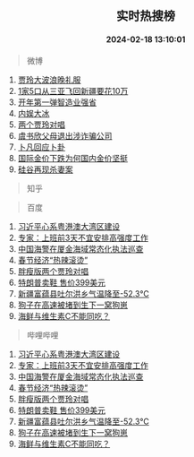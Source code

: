 <div align="center"><h2>实时热搜榜</h2><h4>2024-02-18 13:10:01</h4></div>

> 微博  

1. [贾玲大波浪晚礼服](https://s.weibo.com/weibo?q=%23%E8%B4%BE%E7%8E%B2%E5%A4%A7%E6%B3%A2%E6%B5%AA%E6%99%9A%E7%A4%BC%E6%9C%8D%23&t=31&band_rank=1&Refer=top)<br />
2. [1家5口从三亚飞回新疆要花10万](https://s.weibo.com/weibo?q=%231%E5%AE%B65%E5%8F%A3%E4%BB%8E%E4%B8%89%E4%BA%9A%E9%A3%9E%E5%9B%9E%E6%96%B0%E7%96%86%E8%A6%81%E8%8A%B110%E4%B8%87%23&t=31&band_rank=2&Refer=top)<br />
3. [开年第一弹智造业强省](https://s.weibo.com/weibo?q=%23%E5%BC%80%E5%B9%B4%E7%AC%AC%E4%B8%80%E5%BC%B9%E6%99%BA%E9%80%A0%E4%B8%9A%E5%BC%BA%E7%9C%81%23&t=31&band_rank=3&Refer=top)<br />
4. [内娱大冰](https://s.weibo.com/weibo?q=%23%E5%86%85%E5%A8%B1%E5%A4%A7%E5%86%B0%23&t=31&band_rank=4&Refer=top)<br />
5. [两个贾玲对唱](https://s.weibo.com/weibo?q=%E4%B8%A4%E4%B8%AA%E8%B4%BE%E7%8E%B2%E5%AF%B9%E5%94%B1&t=31&band_rank=5&Refer=top)<br />
6. [虞书欣父母退出涉诈骗公司](https://s.weibo.com/weibo?q=%23%E8%99%9E%E4%B9%A6%E6%AC%A3%E7%88%B6%E6%AF%8D%E9%80%80%E5%87%BA%E6%B6%89%E8%AF%88%E9%AA%97%E5%85%AC%E5%8F%B8%23&t=31&band_rank=6&Refer=top)<br />
7. [卜凡回应卜卦](https://s.weibo.com/weibo?q=%23%E5%8D%9C%E5%87%A1%E5%9B%9E%E5%BA%94%E5%8D%9C%E5%8D%A6%23&t=31&band_rank=7&Refer=top)<br />
8. [国际金价下跌为何国内金价坚挺](https://s.weibo.com/weibo?q=%23%E5%9B%BD%E9%99%85%E9%87%91%E4%BB%B7%E4%B8%8B%E8%B7%8C%E4%B8%BA%E4%BD%95%E5%9B%BD%E5%86%85%E9%87%91%E4%BB%B7%E5%9D%9A%E6%8C%BA%23&t=31&band_rank=8&Refer=top)<br />
9. [硅谷再现杀妻案](https://s.weibo.com/weibo?q=%23%E7%A1%85%E8%B0%B7%E5%86%8D%E7%8E%B0%E6%9D%80%E5%A6%BB%E6%A1%88%23&t=31&band_rank=9&Refer=top)<br />

> 知乎  


> 百度  

1. [习近平心系粤港澳大湾区建设](https://www.baidu.com/s?wd=%E4%B9%A0%E8%BF%91%E5%B9%B3%E5%BF%83%E7%B3%BB%E7%B2%A4%E6%B8%AF%E6%BE%B3%E5%A4%A7%E6%B9%BE%E5%8C%BA%E5%BB%BA%E8%AE%BE&sa=fyb_news&rsv_dl=fyb_news)<br />
2. [专家：上班前3天不宜安排高强度工作](https://www.baidu.com/s?wd=%E4%B8%93%E5%AE%B6%EF%BC%9A%E4%B8%8A%E7%8F%AD%E5%89%8D3%E5%A4%A9%E4%B8%8D%E5%AE%9C%E5%AE%89%E6%8E%92%E9%AB%98%E5%BC%BA%E5%BA%A6%E5%B7%A5%E4%BD%9C&sa=fyb_news&rsv_dl=fyb_news)<br />
3. [中国海警在厦金海域常态化执法巡查](https://www.baidu.com/s?wd=%E4%B8%AD%E5%9B%BD%E6%B5%B7%E8%AD%A6%E5%9C%A8%E5%8E%A6%E9%87%91%E6%B5%B7%E5%9F%9F%E5%B8%B8%E6%80%81%E5%8C%96%E6%89%A7%E6%B3%95%E5%B7%A1%E6%9F%A5&sa=fyb_news&rsv_dl=fyb_news)<br />
4. [春节经济“热辣滚烫”](https://www.baidu.com/s?wd=%E6%98%A5%E8%8A%82%E7%BB%8F%E6%B5%8E%E2%80%9C%E7%83%AD%E8%BE%A3%E6%BB%9A%E7%83%AB%E2%80%9D&sa=fyb_news&rsv_dl=fyb_news)<br />
5. [胖瘦版两个贾玲对唱](https://www.baidu.com/s?wd=%E8%83%96%E7%98%A6%E7%89%88%E4%B8%A4%E4%B8%AA%E8%B4%BE%E7%8E%B2%E5%AF%B9%E5%94%B1&sa=fyb_news&rsv_dl=fyb_news)<br />
6. [特朗普卖鞋 售价399美元](https://www.baidu.com/s?wd=%E7%89%B9%E6%9C%97%E6%99%AE%E5%8D%96%E9%9E%8B+%E5%94%AE%E4%BB%B7399%E7%BE%8E%E5%85%83&sa=fyb_news&rsv_dl=fyb_news)<br />
7. [新疆富蕴县吐尔洪乡气温降至-52.3℃](https://www.baidu.com/s?wd=%E6%96%B0%E7%96%86%E5%AF%8C%E8%95%B4%E5%8E%BF%E5%90%90%E5%B0%94%E6%B4%AA%E4%B9%A1%E6%B0%94%E6%B8%A9%E9%99%8D%E8%87%B3-52.3%E2%84%83&sa=fyb_news&rsv_dl=fyb_news)<br />
8. [狗子在高速被堵到生下一窝狗崽](https://www.baidu.com/s?wd=%E7%8B%97%E5%AD%90%E5%9C%A8%E9%AB%98%E9%80%9F%E8%A2%AB%E5%A0%B5%E5%88%B0%E7%94%9F%E4%B8%8B%E4%B8%80%E7%AA%9D%E7%8B%97%E5%B4%BD&sa=fyb_news&rsv_dl=fyb_news)<br />
9. [海鲜与维生素C不能同吃？](https://www.baidu.com/s?wd=%E6%B5%B7%E9%B2%9C%E4%B8%8E%E7%BB%B4%E7%94%9F%E7%B4%A0C%E4%B8%8D%E8%83%BD%E5%90%8C%E5%90%83%EF%BC%9F&sa=fyb_news&rsv_dl=fyb_news)<br />

> 哔哩哔哩  

1. [习近平心系粤港澳大湾区建设](https://www.baidu.com/s?wd=%E4%B9%A0%E8%BF%91%E5%B9%B3%E5%BF%83%E7%B3%BB%E7%B2%A4%E6%B8%AF%E6%BE%B3%E5%A4%A7%E6%B9%BE%E5%8C%BA%E5%BB%BA%E8%AE%BE&sa=fyb_news&rsv_dl=fyb_news)<br />
2. [专家：上班前3天不宜安排高强度工作](https://www.baidu.com/s?wd=%E4%B8%93%E5%AE%B6%EF%BC%9A%E4%B8%8A%E7%8F%AD%E5%89%8D3%E5%A4%A9%E4%B8%8D%E5%AE%9C%E5%AE%89%E6%8E%92%E9%AB%98%E5%BC%BA%E5%BA%A6%E5%B7%A5%E4%BD%9C&sa=fyb_news&rsv_dl=fyb_news)<br />
3. [中国海警在厦金海域常态化执法巡查](https://www.baidu.com/s?wd=%E4%B8%AD%E5%9B%BD%E6%B5%B7%E8%AD%A6%E5%9C%A8%E5%8E%A6%E9%87%91%E6%B5%B7%E5%9F%9F%E5%B8%B8%E6%80%81%E5%8C%96%E6%89%A7%E6%B3%95%E5%B7%A1%E6%9F%A5&sa=fyb_news&rsv_dl=fyb_news)<br />
4. [春节经济“热辣滚烫”](https://www.baidu.com/s?wd=%E6%98%A5%E8%8A%82%E7%BB%8F%E6%B5%8E%E2%80%9C%E7%83%AD%E8%BE%A3%E6%BB%9A%E7%83%AB%E2%80%9D&sa=fyb_news&rsv_dl=fyb_news)<br />
5. [胖瘦版两个贾玲对唱](https://www.baidu.com/s?wd=%E8%83%96%E7%98%A6%E7%89%88%E4%B8%A4%E4%B8%AA%E8%B4%BE%E7%8E%B2%E5%AF%B9%E5%94%B1&sa=fyb_news&rsv_dl=fyb_news)<br />
6. [特朗普卖鞋 售价399美元](https://www.baidu.com/s?wd=%E7%89%B9%E6%9C%97%E6%99%AE%E5%8D%96%E9%9E%8B+%E5%94%AE%E4%BB%B7399%E7%BE%8E%E5%85%83&sa=fyb_news&rsv_dl=fyb_news)<br />
7. [新疆富蕴县吐尔洪乡气温降至-52.3℃](https://www.baidu.com/s?wd=%E6%96%B0%E7%96%86%E5%AF%8C%E8%95%B4%E5%8E%BF%E5%90%90%E5%B0%94%E6%B4%AA%E4%B9%A1%E6%B0%94%E6%B8%A9%E9%99%8D%E8%87%B3-52.3%E2%84%83&sa=fyb_news&rsv_dl=fyb_news)<br />
8. [狗子在高速被堵到生下一窝狗崽](https://www.baidu.com/s?wd=%E7%8B%97%E5%AD%90%E5%9C%A8%E9%AB%98%E9%80%9F%E8%A2%AB%E5%A0%B5%E5%88%B0%E7%94%9F%E4%B8%8B%E4%B8%80%E7%AA%9D%E7%8B%97%E5%B4%BD&sa=fyb_news&rsv_dl=fyb_news)<br />
9. [海鲜与维生素C不能同吃？](https://www.baidu.com/s?wd=%E6%B5%B7%E9%B2%9C%E4%B8%8E%E7%BB%B4%E7%94%9F%E7%B4%A0C%E4%B8%8D%E8%83%BD%E5%90%8C%E5%90%83%EF%BC%9F&sa=fyb_news&rsv_dl=fyb_news)<br />

